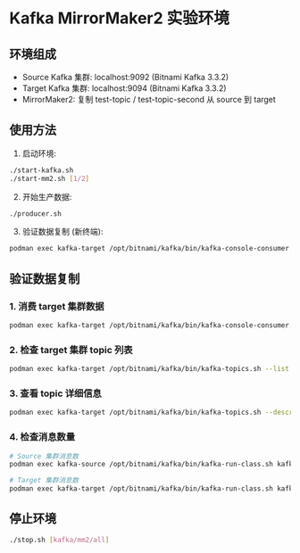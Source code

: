 # Kafka MirrorMaker2 实验环境

## 环境组成
- Source Kafka 集群: localhost:9092 (Bitnami Kafka 3.3.2)
- Target Kafka 集群: localhost:9094 (Bitnami Kafka 3.3.2)
- MirrorMaker2: 复制 test-topic / test-topic-second 从 source 到 target

## 使用方法

1. 启动环境:
```bash
./start-kafka.sh
./start-mm2.sh [1/2]
```

2. 开始生产数据:
```bash
./producer.sh
```

3. 验证数据复制 (新终端):
```bash
podman exec kafka-target /opt/bitnami/kafka/bin/kafka-console-consumer.sh --topic source.test-topic --bootstrap-server localhost:9092 --from-beginning
```

## 验证数据复制

### 1. 消费 target 集群数据
```bash
podman exec kafka-target /opt/bitnami/kafka/bin/kafka-console-consumer.sh --topic source.test-topic --bootstrap-server localhost:9092 --from-beginning
```

### 2. 检查 target 集群 topic 列表
```bash
podman exec kafka-target /opt/bitnami/kafka/bin/kafka-topics.sh --list --bootstrap-server localhost:9092
```

### 3. 查看 topic 详细信息
```bash
podman exec kafka-target /opt/bitnami/kafka/bin/kafka-topics.sh --describe --topic source.test-topic --bootstrap-server localhost:9092
```

### 4. 检查消息数量
```bash
# Source 集群消息数
podman exec kafka-source /opt/bitnami/kafka/bin/kafka-run-class.sh kafka.tools.GetOffsetShell --broker-list localhost:9092 --topic test-topic

# Target 集群消息数  
podman exec kafka-target /opt/bitnami/kafka/bin/kafka-run-class.sh kafka.tools.GetOffsetShell --broker-list localhost:9092 --topic source.test-topic
```

## 停止环境
```bash
./stop.sh [kafka/mm2/all]
```
